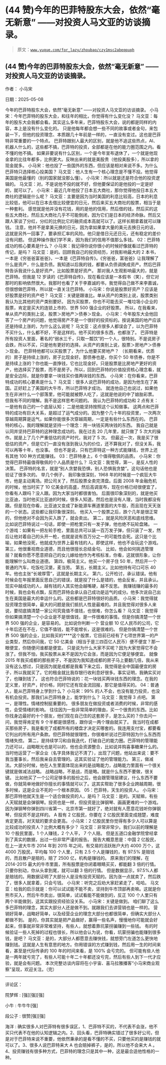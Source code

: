 # (44 赞)今年的巴菲特股东大会，依然“毫无新意” ——对投资人马文亚的访谈摘录。

> 原文：[`www.yuque.com/for_lazy/zhoubao/czy1msc2abeqpuph`](https://www.yuque.com/for_lazy/zhoubao/czy1msc2abeqpuph)

## (44 赞)今年的巴菲特股东大会，依然“毫无新意” ——对投资人马文亚的访谈摘录。

作者： 小马宋

日期：2025-05-08

今年的巴菲特股东大会，依然“毫无新意” ——对投资人马文亚的访谈摘录。 小马宋：今年巴菲特的股东大会，和往年的相比，你觉得有什么变化没？
马文亚：每年的股东大会我都会看。其实这么多年来，巴菲特股东大会，说的都是同样的内容，本上是没有什么变化的。
只是他每年都会想一些不同的故事或者金句，来包装一下，但他的投资理念、本质跟几十年前是一样的，一直没有变过。这也是巴菲特非常重要的一个特点。
巴菲特跟别人最大的区别，就是他不追这些热点，AI、机器人什么的，这些都不搞，巴菲特的投资，全部都是在他的能力圈范围之内。看不懂的他不搞。
如果非要说有什么区别，一个是今年宣布退休了，一个就是他现金拿的比往年都多，比例更大。反映出来的就是美股贵（他投美股多），所以拿的现金就多。
小马宋：他也投了一些国外的东西，但应该是相对来说不多。为什么巴菲特只选择核心投美国？
马文亚：他人生有一个核心理念是不懂不投。他觉得美国是他最懂的（别的国家就没那么懂）。 小马宋：所以就是还是符合他的投资逻辑的。
马文亚：对。不是说他不投的就不好，但他要保证的是他投的一定是好的，就可以了。 小马宋：最近几年他投了日本五大商社，那你觉得他投日本五大商社的逻辑是什么呢？
马文亚：主要是因为当时美国的利息比较高，日本的利息比较低，他可以在日本去借比较便宜的日元，然后来买五大商社的股票，相当于是一种套利。
感觉就是他并没有花钱，用的是他的信用，然后借的钱，然后买的这些五大商社，然后五大商社几乎不可能倒闭，因为它们是日本的经济命脉。然后又跟人家谈了分红，分红的比例比它的融资成本高就可以了。这样长期拿着就可以赚钱。
注意，他并不是拿美元换的日元，因为拿如果拿大量的美元去换日元的话，这就是另外一回事了，要承担汇率的风险。他只是借日元还日元，还有稳定的差价没有问题。
但这种操作我们学不来，因为我们的信用不值那么多钱。 02：巴菲特成功的核心要素是什么？ 小马宋：我记得你说你很小的时候好像就看过巴菲特的传记，是吗？
马文亚：是的。回顾我自己的投资经历，对我影响最大的 2 本书，一本是《穷爸爸富爸爸》，一本是《巴菲特自传》。《穷爸爸，富爸爸》让我理解了什么是资产，什么是负债。我知道以后我的钱，都要从负债调换成资产。然后巴菲特告诉我说什么是好资产，比如股票是好资产。
那对我人生观影响最大的，就是巴菲特。但我是 12 岁读的《巴菲特自传》，现在看应该是一本假书（笑），但它对那时的影响依然很大。我那时也看了关于李嘉诚的书，我觉得自己做不来李嘉诚，但很想做巴菲特，所以就一直关注巴菲特。
小马宋：你说是股票好资产？应该是好股票是好的资产吧？ 马文亚：关键是跟谁比。单从资产的类别上说，股票类别我认为比其他的资产类别要好。
因为买股票，你也不可能去买一堆垃圾小企业的股票，肯定是买大的连锁上市的、世界 500 强企业的好股票。
所以，在我看来，单从资产的类别上说，股票＞房地产＞债券＞现金。
小马宋：今年股东大会他回答了一个房产的问题，他觉得房产不是一个很好的投资标的。按说美国的地产应该还是持续上涨的，为什么这么说呢？
马文亚：这点很多人都误会了，以为巴菲特不买什么，什么都不好，不是这样的。他不买的很多东西，也都涨了。
巴菲特是所有投资人里面，著名的“弱水三千，只取一瓢饮”的一个人，很特别。不是说房子会跌，所以不买，只是他有更好的选择。从资产的类别上说，股票＞房地产＞债券＞现金。
巴菲特他都可以买股票了，为什么他要买房地产？ （长期看来，优质的）房子是持续上涨的，房子比现金好。那债券也是，你买个 50
年债券，你是不是持续上涨的？你也能一直挣钱，它也比现金好。只是股票是比房地产更好的资产，他选择买了股票，而不是房子。所以，回到巴菲特的价值投资核心理念看，就是安全边际，就是你要拿一块钱买价值两块钱的东西。
小马宋：在你看来，巴菲特成功的核心要素是什么？ 马文亚：很多人说巴菲特的成功，是因为他生在了美国。正好赶上了美国的大牛市，所以巴菲特才成功。
就连他自己也说过，如果他生在非洲什么一个部落里，他可能就被野人吃了，这就是他说的中了娘胎彩票。 但我有不同的理解。我不是这样思考问题的。
我认为巴菲特的成功和 2 点有关： 一是他有自己的一个底层认知； 二是他能坚持按照这个认知做事。
这两点和巴菲特的成功有巨大关系，是超过了运气成分的。因为整个几十年的投资里，一次两次穿越周期算是运气，如果你能很多次穿越周期，一定是有些什么东西在的。
巴菲特的核心，我的理解就是坚持一个理念：用一块钱买两块钱的东西。
我自己就是认同并坚持巴菲特的这种理念成功的。我在过去 20 几年里，就只做了 5 次大的操作。就是上了几个严重低估的资产时代，我对了 5 次。
但最近一次，我是买了很低估的资产，但是它们一直没有涨到我认为的价位，还不算我对了，但没关系，我可以再等十年，也没事。
但也不是说，只有巴菲特这一种方式能赚钱，世界上还有其他 100 种方式能赚钱。 03：巴菲特身上，6 个值得敬佩的品质。
小马宋：你觉得巴菲特最值得敬佩的个人品质是什么？ 马文亚：我觉得，第一，是反人性的决策。
巴菲特的名言，就是“别人贪婪我恐惧，别人恐惧我贪婪”。这句话他也是验证了很多次的。 举几个例子， 我印象很深刻，1968
年的时候是一个疯狂大牛市，他是主动离场。把公司关了，然后股票全卖完清盘。后面 2008 年金融危机的时候，他当时买了 10
亿美金的高盛，然后高调宣布，现在价格已经很便宜了，你看有人跟吗？没人跟。因为大家当时都很害怕。
后面很印象深刻的，就是他买比亚迪，当时他买比亚迪的时候，很多人知道。然后也是没有人理，当时我都没有跟。但是现在你看，比亚迪又变成了新能源车赛道里面的大牛股，而且现在天天涨的一个状态。这些都让我印象很深刻。
他买入一个股票之后，跌个几年是很正常的，但他绝对不会因为买入跌了，就会卖出。
第二，就是风险厌恶和底线思维。比如说巴菲特说过一句话，即使一把枪里只有一发子弹，他也绝不玩轮盘赌。
一个游戏：如果有一把左轮手枪，里面总共可以装一百万发子弹，但只装了一发，然后让他对着自己的头开一枪，也就是说有百万分之一的可能性会死。这只是个比喻，如果他没死，他就成为世界上最有钱的人。即使这样，他也不会玩这个游戏。
第三，他很重视商业道德，而且他很擅长总结金句。
比如，他会如何挑选管理层？就看你愿不愿意把自己的女儿嫁给他作为考核标准，你看，这就很形象，让你能理解什么叫商业道德。 第四，极简主义。他买一个房子住 50
年，然后开一个普通的汽车，吃饭吃汉堡，麦当劳。 第五，长期主义。比如他持有可口可乐 40 年。他也主张“长坡厚雪”，这就是长期主义。
第六，公开检讨，承认错误。他有时候会在年报里面反思自己的错误，就是投了什么是错的，他会反省，并且承认。
现实中越成功的人，越有钱的人其实他会越嘴硬，越不反思。
我赚钱赚的最多的时候，我也会有点飘，反而巴菲特会承认自己成功是运气的成分。他多次说自己出生在美国是最大的幸运什么的。这些都是巴菲特很好的品质。
小马宋：我觉得就投资理念很简单，最大的问题是我们抵抗人性是最难的。并且我觉得对很多人来说，要彻底搞清楚一家公司究竟值不值钱，也很难，你怎么看？
马文亚：我觉得你如果搞清楚一个小企业是不是很值钱，是一件很难的事情。但是你搞清楚一个世界 500 强的企业，是容易的。 比如说你判断一个 营业额 10
亿人民币的公司，它十年后还在不在，它值不值钱，能不能增长，这是很难的。 但是你搞清楚一个世界 500
强的企业，比如我买的****这个股票，它目前已经有了七项世界第一的产业类型，然后你问我，它 50
亿美金（相当于是三四百亿人民币）便不便宜？那一眼便宜，你随便问谁都是便宜。
只是说为什么大家不买呢？因为大家觉得它不会涨了。但我不怕，我买股票从来不是因为它会涨，而是因为它便足够便宜。 就像 2015
年我买成都的那些房子，不是因为我知道成都的房子马上要翻几倍，我从来没有这么想过，只是因为就是成都是我看下来之后，我觉得是全中国最便宜的房子，所以我就买了。它的租金就比我存银行收利息好很多。事实证明，我确实买对了，也赚到钱了。
这也符合巴菲特说的：花一块钱买两块钱东西的理念。在我的定义里，好资产，好价格，同时它还有现金流回报，那它是值得买的。 04：普通人，能从巴菲特身上学到什么？
小马宋：99% 的人不会，也没有能力投资，也没有机会投资。那我们从巴菲特身上，能学到什么？ 马文亚：我觉得 3 点吧。 第一，是理性。情绪控制挺重要的。
很多朋友在做投资或者消费的时候，非常的感性，会受情绪的影响。
往往因为一些非常简单的理由，买一个很贵的东西。比如你找身边最好的十个朋友，他们现在自己住的这套房子，是怎么买的？你去问一问，我觉得肯定有 9
个半都是很感性，跟你说一两个理由就买了。
我当时在成都买那些房子，我是看完了成都所有的楼盘才决定买哪套的。我连用支付宝，都要看它列出的所有用户条款。但巴菲特就很理性，你很难听说过巴菲特因为什么东西而情绪失控。
第二，是持续学习和自我迭代，打破自己的能力圈。巴菲特的管理能力还可以，战略眼光也是可以的，他也会资源整合，比如说并购喜事糖果什么的。
当时他运营了一家企业（名字具体我记不清了），出现了问题，他站出来说：要不我当董事长，然后我亲自去管理的。这其实验证了他的管理能力。
第三，做减法。大部分时候，他在人生里面体现出来的是战略能力，战略能力里面有一个很关键就是做减法战略。 战略战略，不是战，而是略。就是什么东西不要做，很关键。
比如他买了一个公司足够多的股份之后，他会跟管理层建议，什么东西不要做，你就简单地做好你擅长的事情就可以了。这其实帮助了很多企业跨越周期，很多时候，这是企业不死的一个根本原因。
05：巴菲特，天生的投资人。 小马宋：那巴菲特他就天生是一个适合做投资的人，是吗？
马文亚：是的。天赋嘛，有些人天赋就是会弹钢琴。投资也是一样，但投资是比弹钢琴、画画更难的一个游戏。因为弹钢琴你弹到四川省第一、北京市第一就好了，绝对就有人愿意花钱听你弹钢琴，但投资不是这样的。
A 股有 2 亿股民，你要在 2 亿股民里面变成翘楚，难度肯定更高，对天赋的要求会更高。 小马宋：2 亿股民里你觉得有多少人可以算是比较成功的投资人？比例大概有多少？
马文亚：非常非常少。我们以前的理解是 10 个股民里面，1 个人赚钱，2 个人平， 7 个人赔。 但是五道口金融学院曾经拿到了真实的数据，出过一份非常严谨的报告。
报告大概意思是：中国 2 亿股民，在上一波大牛市 2014 年到 2015 年之间，有交易的活跃账户大约 4000 万个，这 4000 万股民，平均每 100
个人里，只有 2.5 个人是赚钱的，有 97.5% 是赔钱的，而且散户是赔的，赔了 2500 亿，机构是赚钱的。
原来我们的理解，在 2014-2015 最大的牛市里面，所有股票是你闭着眼睛买买，都能翻 3 倍的行情。只要你别动，你从头拿到尾，就可以翻 3 倍的行情。
但是数据显示，97.5%人都是赔钱的。用数据证明了大部分人是没有投资天赋的。因为涨一点就卖了，然后跌了，很多人就拿着，只会亏钱。
小马宋：听完之后劝大家赶紧走了，哈哈。
马文亚：给我的启示就是：你可以试试能不能不卖，坚持到牛市顶部再卖嘛。这就是你熊市买入，然后牛市卖出，很简单，试试看能不能做到的，反正 100
个人里只有两个半能做到，这其实跟投资经验没关系。 小马宋：关键是做到。 咱们聊了这么多巴菲特的理念，其实大部分人还是做不到。就跟我们去讲营销也是一样的。
营销好简单，战略好简单，以及经营企业的理念大部分也都很简单，但确实大部分人都做不到。
是的，你其实就是把产品做好，赢得一些名声，慢慢地你可能就会好起来，但事就非常非常难坚持，有些人，就想着靠坑蒙拐骗赚到一些钱。
有的时候验证一些人死掉的过程也很长，所以他会认为说，你看，坑蒙拐骗也能赚到很多钱，是吧？
马文亚：是的，大部分人都愿意去赚快钱，就想旁门左道怎么更快地赚到钱。这就是人生有意思的地方。你用错误的方式赚到钱，然后用一生的时间来看，甚至是代际传承的
100 年的时间来看，是 100% 会亏完的。 但可能有些人他是一两年就亏完了，有些人可能十年二十年都还没亏完，然后有些人到下一代才应验，就是会有问题。
本次完整访谈内容将在小宇宙、喜马拉雅播客“小马宋商业观察”呈现，欢迎关注。（完）

* * *

评论区：

院梦辉 : [强][强][强]

小牛 : 牛牛牛[强]

段公子 : 很赞[强][强]

海洋 : 确实很多人对巴菲特有很多误区，1、巴菲特不买的，不代表不会涨，他不买只代表不在他的认知逻辑之内。2、回头看，巴菲特确实错过了很多好公司，但是对于巴菲特来说不重要，他依然秉承的是看不懂的不买，只要他买的是赚钱的就可以了。3、很多人说巴菲特来大 A 也会赔掉裤子，是的，所以他不会来大 A
。4、投资赚钱有很多种方式，巴菲特的理念只是其中一种，这是最合适他性格的一种。